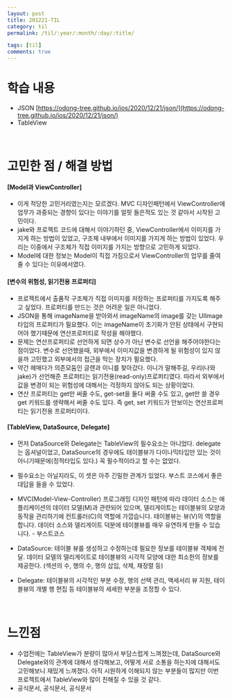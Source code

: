 ```yaml
---
layout: post
title: 201221-TIL
category: til
permalink: /til/:year/:month/:day/:title/

tags: [til]
comments: true
---
```

# 학습 내용
- JSON
[https://odong-tree.github.io/ios/2020/12/21/json/](https://odong-tree.github.io/ios/2020/12/21/json/)
- TableView

<br>

# 고민한 점 / 해결 방법

#### [Model과 ViewController]
- 이게 적당한 고민거리였는지는 모르겠다. MVC 디자인패턴에서 ViewController에 업무가 과중되는 경향이 있다는 이야기를 얼핏 들은적도 있는 것 같아서 시작된 고민이다.
- jake와 프로젝트 코드에 대해서 이야기하던 중, ViewController에서 이미지를 가지게 하는 방법이 있었고, 구조체 내부에서 이미지를 가지게 하는 방법이 있었다. 우리는 이중에서 구조체가 직접 이미지를 가지는 방향으로 고민하게 되었다.
- Model에 대한 정보는 Model이 직접 가짐으로서 ViewController의 업무를 줄여줄 수 있다는 이유에서였다.

#### [변수의 위험성, 읽기전용 프로퍼티]
- 프로젝트에서 출품작 구조체가 직접 이미지를 저장하는 프로퍼티를 가지도록 해주고 싶었다. 프로퍼티를 만드는 것은 어려운 일은 아니었다.
- JSON을 통해 imageName을 받아와서 imageName의 image를 갖는 UIImage 타입의 프로퍼티가 필요했다. 이는 imageName이 초기화가 안된 상태에서 구현되어야 했기때문에 연산프로퍼티로 작성을 해야했다.
- 문제는 연산프로퍼티로 선언하게 되면 상수가 아닌 변수로 선언을 해주어야한다는 점이었다. 변수로 선언했을때, 외부에서 이미지값을 변경하게 될 위험성이 있지 않을까 고민했고 외부에서의 접근을 막는 장치가 필요했다.
- 약간 헤매다가 의존모둠인 글렌과 이니를 찾아갔다. 이니가 말해주길, 우리(나와 jake)가 선언해준 프로퍼티는 읽기전용(read-only)프로퍼티였다. 따라서 외부에서 값을 변경이 되는 위험성에 대해서는 걱정하지 않아도 되는 상황이었다.
- 연산 프로퍼티는 get만 써줄 수도, get-set을 둘다 써줄 수도 있고, get만 쓸 경우 get 키워드를 생략해서 써줄 수도 있다. 즉 get, set 키워드가 안보이는 연산프로퍼티는 읽기전용 프로퍼티이다.

#### [TableView, DataSource, Delegate]
- 먼저 DataSource와 Delegate는 TableView의 필수요소는 아니었다. delegate는 옵셔널이었고, DataSource의 경우에도 테이블뷰가 다이나믹타입만 있는 것이 아니기때문에(정적타입도 있다.) 꼭 필수적이라고 할 수는 없었다.
- 필수요소는 아닐지라도, 이 셋은 아주 긴밀한 관계가 있었다. 부스트 코스에서 좋은 대답을 들을 수 있었다.
- MVC(Model-View-Controller) 프로그래밍 디자인 패턴에 따라 데이터 소스는 애플리케이션의 데이터 모델(M)과 관련되어 있으며, 델리게이트는 테이블뷰의 모양과 동작을 관리하기에 컨트롤러(C)의 역할에 가깝습니다. 테이블뷰는 뷰(V)의 역할을 합니다. 데이터 소스와 델리게이트 덕분에 테이블뷰를 매우 유연하게 만들 수 있습니다. - 부스트코스

- DataSource: 테이블 뷰를 생성하고 수정하는데 필요한 정보를 테이블뷰 객체에 전달. 데이터 모델의 델리게이트로 테이블뷰의 시각적 모양에 대한 최소한의 정보를 제공한다. (섹션의  수, 행의 수, 행의 삽입, 삭제, 재정렬 등)
- Delegate: 테이블뷰의 시각적인 부분 수정, 행의 선택 관리, 액세서리 뷰 지원, 테이블뷰의 개별 행 편집 등 테이블뷰의 세세한 부분을 조정할 수 있다.


<br>

# 느낀점
- 수업전에는 TableView가 분량이 많아서 부담스럽게 느껴졌는데, DataSource와 Delegate와의 관계에 대해서 생각해보고, 어떻게 서로 소통을 하는지에 대해서도 고민해보니 재밌게 느껴졌다. 아직 시원하게 이해되지 않는 부분들이 많지만 이번 프로젝트에서 TableView와 많이 친해질 수 있을 것 같다.
- 공식문서, 공식문서, 공식문서
